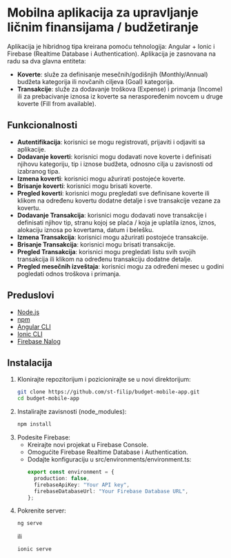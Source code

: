 # Mobilna aplikacija za upravljanje ličnim finansijama / budžetiranje

Aplikacija je hibridnog tipa kreirana pomoću tehnologija: Angular + Ionic i Firebase (Realtime Database i Authentication).
Aplikacija je zasnovana na radu sa dva glavna entiteta:

- **Koverte**: služe za definisanje mesečnih/godišnjih (Monthly/Annual) budžeta kategorija ili novčanih ciljeva (Goal) kategorija.
- **Transakcije**: služe za dodavanje troškova (Expense) i primanja (Income) ili za prebacivanje iznosa iz koverte sa neraspoređenim novcem u druge koverte (Fill from available).

## Funkcionalnosti

- **Autentifikacija**: korisnici se mogu registrovati, prijaviti i odjaviti sa aplikacije.
- **Dodavanje koverti**: korisnici mogu dodavati nove koverte i definisati njihovu kategoriju, tip i iznose budžeta, odnosno cilja u zavisnosti od izabranog tipa.
- **Izmena koverti**: korisnici mogu ažurirati postojeće koverte.
- **Brisanje koverti**: korisnici mogu brisati koverte.
- **Pregled koverti**: korisnici mogu pregledati sve definisane koverte ili klikom na određenu kovertu dodatne detalje i sve transakcije vezane za kovertu.
- **Dodavanje Transakcija**: korisnici mogu dodavati nove transakcije i definisati njihov tip, stranu kojoj se plaća / koja je uplatila iznos, iznos, alokaciju iznosa po kovertama, datum i belešku.
- **Izmena Transakcija**: korisnici mogu ažurirati postojeće transakcije.
- **Brisanje Transakcija**: korisnici mogu brisati transakcije.
- **Pregled Transakcija**: korisnici mogu pregledati listu svih svojih transakcija ili klikom na određenu transakciju dodatne detalje.
- **Pregled mesečnih izveštaja**: korisnici mogu za određeni mesec u godini pogledati odnos troškova i primanja.

## Preduslovi

- [Node.js](https://nodejs.org/)
- [npm](https://docs.npmjs.com/downloading-and-installing-node-js-and-npm)
- [Angular CLI](https://angular.io/cli)
- [Ionic CLI](https://ionicframework.com/docs/intro/cli)
- [Firebase Nalog](https://firebase.google.com/)

## Instalacija

1. Klonirajte repozitorijum i pozicionirajte se u novi direktorijum:
   ```sh
   git clone https://github.com/st-filip/budget-mobile-app.git
   cd budget-mobile-app
   ```
2. Instalirajte zavisnosti (node_modules):
   ```sh
   npm install
   ```
3. Podesite Firebase:
   - Kreirajte novi projekat u Firebase Console.
   - Omogućite Firebase Realtime Database i Authentication.
   - Dodajte konfiguraciju u src/environments/environment.ts:
     ```ts
     export const environment = {
       production: false,
       firebaseApiKey: "Your API key",
       firebaseDatabaseUrl: "Your Firebase Database URL",
     };
     ```
4. Pokrenite server:
   ```sh
   ng serve
   ```
   ili
   ```sh
   ionic serve
   ```
